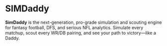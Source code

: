 # SIMDaddy
**SimDaddy** is the next-generation, pro-grade simulation and scouting engine for fantasy football, DFS, and serious NFL analytics.   Simulate every matchup, scout every WR/DB pairing, and see your path to victory—like a Daddy.
